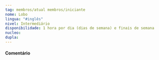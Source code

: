 ```yaml
---
tag: membros/atual membros/iniciante
nome: Lobo
lingua: "#inglês"
nivel: Intermediário
disponibilidade: 1 hora por dia (dias de semana) e finais de semana
nucleo: 
dupla: 
---
```


#### Comentário
